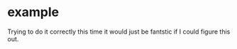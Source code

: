 # example
Trying to do it correctly this time
it would just be fantstic if I could figure this out.
